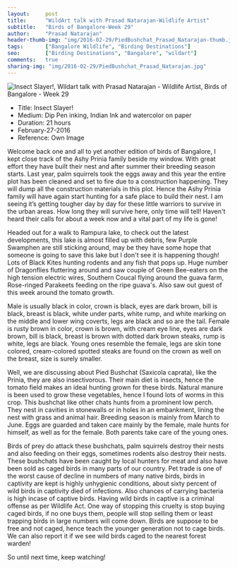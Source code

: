 ```yaml
---
layout:     post
title:      "WildArt talk with Prasad Natarajan-Wildlife Artist"
subtitle:   "Birds of Bangalore-Week 29"
author:     "Prasad Natarajan"
header-thumb-img: "img/2016-02-29/PiedBushchat_Prasad_Natarajan-thumb.jpg"
tags:       ["Bangalore Wildlife", "Birding Destinations"]
seo: 		["Birding Destinations", "Bangalore", "wildart"]
comments:   true
sharing-img: "img/2016-02-29/PiedBushchat_Prasad_Natarajan.jpg"
---
```



<img src="{{ site.baseurl }}/img/2016-02-29/PiedBushchat_Prasad_Natarajan.jpg" alt="Insect Slayer!, Wildart talk with Prasad Natarajan - Wildlife Artist, Birds of Bangalore - Week 29">

<p>
	<ul>
		 <li>Title: Insect Slayer!</li>
		 <li>Medium: Dip Pen inking, Indian Ink and watercolor on paper</li>
		 <li>Duration: 21 hours</li>
		 <li>February-27-2016</li>
		 <li>Reference: Own Image</li>
 	</ul>
</p>

<p>
Welcome back one and all to yet another edition of birds of Bangalore, I kept close track of the Ashy Prinia family beside my window. With great effort they have built their nest and after summer their breeding season starts. Last year, palm squirrels took the eggs away and this year the entire plot has been cleaned and set to fire due to a construction happening. They will dump all the construction materials in this plot. Hence the Ashy Prinia family will have again start hunting for a safe place to build their nest. I am seeing it’s getting tougher day by day for these little warriors to survive in the urban areas. How long they will survive here, only time will tell! Haven't heard their calls for about a week now and a vital part of my life is gone! 
</p>

<p>
Headed out for a walk to Rampura lake, to check out the latest developments, this lake is almost filled up with debris, few Purple Swamphen  are still sticking around, may be they have some hope that someone is going to save this lake but I don't see it is happening though! Lots of Black Kites hunting rodents and any fish that pops up. Huge number of Dragonflies fluttering around and saw couple of Green Bee-eaters on the high tension electric wires, Southern Coucal flying around the guava farm, Rose-ringed Parakeets feeding on the ripe guava's. Also saw out guest of this week around the tomato growth. 
</p>

<p>
Male is usually black in color, crown is black, eyes are dark brown, bill is black, breast is black, white under parts, white rump, and white marking on the middle and lower wing coverts, legs are black and so are the tail. Female is rusty brown in color, crown is brown, with cream eye line, eyes are dark brown, bill is black, breast is brown with dotted dark brown steaks, rump is white, legs are black. Young ones resemble the female, legs are skin tone colored, cream-colored spotted steaks are found on the crown as well on the breast, size is surely smaller.
</p>

<p>
Well, we are discussing about Pied Bushchat (Saxicola caprata), like the Prinia, they are also insectivorous. Their main diet is insects, hence the tomato field makes an ideal hunting grown for these birds. Natural manure is been used to grow these vegetables, hence I found lots of worms in this crop. This bushchat  like other chats hunts from a prominent low perch. They nest in cavities in stonewalls or in holes in an embankment, lining the nest with grass and animal hair. Breeding season is mainly from March to June. Eggs are guarded and taken care mainly by the female, male hunts for himself, as well as for the female. Both parents take care of the young ones.
</p>

<p>
Birds of prey do attack these bushchats, palm squirrels destroy their nests and also feeding on their eggs, sometimes rodents also destroy their nests. These bushchats have been caught by local hunters for meat and also have been sold as caged birds in many parts of our country. Pet trade is one of the worst cause of decline in numbers of many native birds, birds in captivity are kept is highly unhygienic conditions, about sixty percent of wild birds in captivity died of infections. Also chances of carrying bacteria is high incase of captive birds. Having wild birds in captive is a criminal offense as per Wildlife Act. One way of stopping this cruelty is stop buying caged birds, if no one buys them, people will stop selling them or least trapping birds in large numbers will come down. Birds are suppose to be free and not caged, hence teach the younger generation not to cage birds. We can also report it if we see wild birds caged to the nearest forest warden!
</p>

<p>
So until next time, keep watching!
</p>